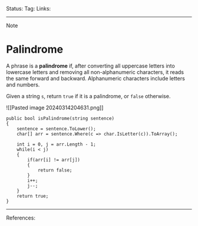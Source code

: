 Status: 
Tag:
Links:

---
> [!note] 
>  # Palindrome

A phrase is a **palindrome** if, after converting all uppercase letters into lowercase letters and removing all non-alphanumeric characters, it reads the same forward and backward. Alphanumeric characters include letters and numbers.

Given a string `s`, return `true` if it is a palindrome, or `false` otherwise.

![[Pasted image 20240314204631.png]]

``` run-csharp
public bool isPalindrome(string sentence)
{
	sentence = sentence.ToLower();
	char[] arr = sentence.Where(c => char.IsLetter(c)).ToArray();
	
	int i = 0, j = arr.Length - 1;
	while(i < j)
	{
		if(arr[i] != arr[j])
		{
			return false;
		}
		i++;
		j--;
	}
	return true;
}
```

---
References: